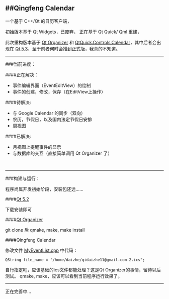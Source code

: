 
##Qingfeng Calendar
------------

一个基于 C++/Qt 的日历客户端，

初始版本基于 Qt Widgets，已废弃，
正在基于 Qt Quick/ Qml 重建，

此次重构版本基于 [Qt Organizer](https://qt.gitorious.org/qt/qtpim/) 和 [QtQuick.Controls.Calendar](https://qt.gitorious.org/qt/qtquickcontrols/)，其中后者会出现在 [Qt 5.3](http://qt-project.org/wiki/New-Features-in-Qt-5.3)，至于前者何时会推到正式版，我真的不知道。
</br>

-------------------

###当前进度：

####正在解决：

- 事件编辑界面（EventEditView）的绘制
- 事件的创建，修改，保存（在EditView上操作）

####待解决:
- 与 Google Calendar 的同步（双向）
- 农历，节假日，以及国内法定节假日安排
- 周视图

####已解决:
- 月视图上提醒事件的显示
- 与数据库的交互（直接简单调用 Qt Organizer 了）
</br>

-----------
###构建与运行：

程序尚属开发初始阶段，安装包还远......

####[Qt 5.2](http://qt-project.org/downloads)

下载安装即可

####[Qt Organizer](https://qt.gitorious.org/qt/qtpim/)

git clone 后 qmake, make, make install

####Qingfeng Calendar

修改文件 [MyEventList.cpp](https://github.com/qidaizhe11/QingfengCalendar/blob/master/MyPlugins/MyEventList.cpp) 中代码：
```
QString file_name = "/home/daizhe/qidaizhe11@gmail.com-2.ics";
```
自行指定吧，应该基础的ics文件都能处理？这是Qt Organizer的事情，留待以后测试。
qmake, make，应该可以看到当前程序运行效果了。
</br>

---------------

正在完善中...
